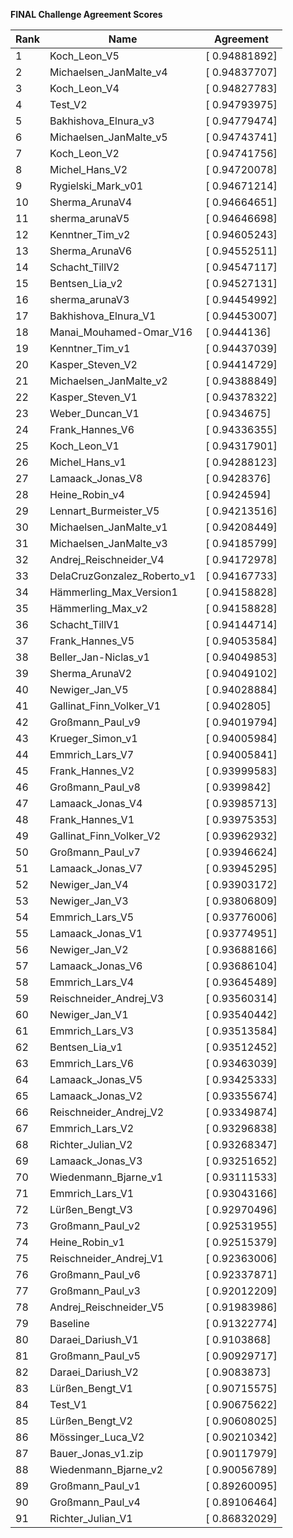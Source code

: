 **FINAL Challenge Agreement Scores**



|Rank|Name|Agreement|
|----|-----|---|
|1|Koch_Leon_V5|[ 0.94881892]|
|2|Michaelsen_JanMalte_v4|[ 0.94837707]|
|3|Koch_Leon_V4|[ 0.94827783]|
|4|Test_V2|[ 0.94793975]|
|5|Bakhishova_Elnura_v3|[ 0.94779474]|
|6|Michaelsen_JanMalte_v5|[ 0.94743741]|
|7|Koch_Leon_V2|[ 0.94741756]|
|8|Michel_Hans_V2|[ 0.94720078]|
|9|Rygielski_Mark_v01|[ 0.94671214]|
|10|Sherma_ArunaV4|[ 0.94664651]|
|11|sherma_arunaV5|[ 0.94646698]|
|12|Kenntner_Tim_v2|[ 0.94605243]|
|13|Sherma_ArunaV6|[ 0.94552511]|
|14|Schacht_TillV2|[ 0.94547117]|
|15|Bentsen_Lia_v2|[ 0.94527131]|
|16|sherma_arunaV3|[ 0.94454992]|
|17|Bakhishova_Elnura_V1|[ 0.94453007]|
|18|Manai_Mouhamed-Omar_V16|[ 0.9444136]|
|19|Kenntner_Tim_v1|[ 0.94437039]|
|20|Kasper_Steven_V2|[ 0.94414729]|
|21|Michaelsen_JanMalte_v2|[ 0.94388849]|
|22|Kasper_Steven_V1|[ 0.94378322]|
|23|Weber_Duncan_V1|[ 0.9434675]|
|24|Frank_Hannes_V6|[ 0.94336355]|
|25|Koch_Leon_V1|[ 0.94317901]|
|26|Michel_Hans_v1|[ 0.94288123]|
|27|Lamaack_Jonas_V8|[ 0.9428376]|
|28|Heine_Robin_v4|[ 0.9424594]|
|29|Lennart_Burmeister_V5|[ 0.94213516]|
|30|Michaelsen_JanMalte_v1|[ 0.94208449]|
|31|Michaelsen_JanMalte_v3|[ 0.94185799]|
|32|Andrej_Reischneider_V4|[ 0.94172978]|
|33|DelaCruzGonzalez_Roberto_v1|[ 0.94167733]|
|34|Hämmerling_Max_Version1|[ 0.94158828]|
|35|Hämmerling_Max_v2|[ 0.94158828]|
|36|Schacht_TillV1|[ 0.94144714]|
|37|Frank_Hannes_V5|[ 0.94053584]|
|38|Beller_Jan-Niclas_v1|[ 0.94049853]|
|39|Sherma_ArunaV2|[ 0.94049102]|
|40|Newiger_Jan_V5|[ 0.94028884]|
|41|Gallinat_Finn_Volker_V1|[ 0.9402805]|
|42|Großmann_Paul_v9|[ 0.94019794]|
|43|Krueger_Simon_v1|[ 0.94005984]|
|44|Emmrich_Lars_V7|[ 0.94005841]|
|45|Frank_Hannes_V2|[ 0.93999583]|
|46|Großmann_Paul_v8|[ 0.9399842]|
|47|Lamaack_Jonas_V4|[ 0.93985713]|
|48|Frank_Hannes_V1|[ 0.93975353]|
|49|Gallinat_Finn_Volker_V2|[ 0.93962932]|
|50|Großmann_Paul_v7|[ 0.93946624]|
|51|Lamaack_Jonas_V7|[ 0.93945295]|
|52|Newiger_Jan_V4|[ 0.93903172]|
|53|Newiger_Jan_V3|[ 0.93806809]|
|54|Emmrich_Lars_V5|[ 0.93776006]|
|55|Lamaack_Jonas_V1|[ 0.93774951]|
|56|Newiger_Jan_V2|[ 0.93688166]|
|57|Lamaack_Jonas_V6|[ 0.93686104]|
|58|Emmrich_Lars_V4|[ 0.93645489]|
|59|Reischneider_Andrej_V3|[ 0.93560314]|
|60|Newiger_Jan_V1|[ 0.93540442]|
|61|Emmrich_Lars_V3|[ 0.93513584]|
|62|Bentsen_Lia_v1|[ 0.93512452]|
|63|Emmrich_Lars_V6|[ 0.93463039]|
|64|Lamaack_Jonas_V5|[ 0.93425333]|
|65|Lamaack_Jonas_V2|[ 0.93355674]|
|66|Reischneider_Andrej_V2|[ 0.93349874]|
|67|Emmrich_Lars_V2|[ 0.93296838]|
|68|Richter_Julian_V2|[ 0.93268347]|
|69|Lamaack_Jonas_V3|[ 0.93251652]|
|70|Wiedenmann_Bjarne_v1|[ 0.93111533]|
|71|Emmrich_Lars_V1|[ 0.93043166]|
|72|Lürßen_Bengt_V3|[ 0.92970496]|
|73|Großmann_Paul_v2|[ 0.92531955]|
|74|Heine_Robin_v1|[ 0.92515379]|
|75|Reischneider_Andrej_V1|[ 0.92363006]|
|76|Großmann_Paul_v6|[ 0.92337871]|
|77|Großmann_Paul_v3|[ 0.92012209]|
|78|Andrej_Reischneider_V5|[ 0.91983986]|
|79|Baseline|[ 0.91322774]|
|80|Daraei_Dariush_V1|[ 0.9103868]|
|81|Großmann_Paul_v5|[ 0.90929717]|
|82|Daraei_Dariush_V2|[ 0.9083873]|
|83|Lürßen_Bengt_V1|[ 0.90715575]|
|84|Test_V1|[ 0.90675622]|
|85|Lürßen_Bengt_V2|[ 0.90608025]|
|86|Mössinger_Luca_V2|[ 0.90210342]|
|87|Bauer_Jonas_v1.zip|[ 0.90117979]|
|88|Wiedenmann_Bjarne_v2|[ 0.90056789]|
|89|Großmann_Paul_v1|[ 0.89260095]|
|90|Großmann_Paul_v4|[ 0.89106464]|
|91|Richter_Julian_V1|[ 0.86832029]|
